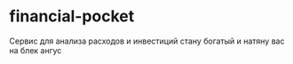 # financial-pocket
Сервис для анализа расходов и инвестиций
стану богатый и натяну вас на блек ангус
